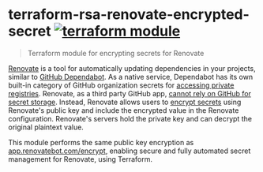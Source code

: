 # terraform-rsa-renovate-encrypted-secret [![terraform module](https://img.shields.io/badge/terraform-module-623CE4)](https://registry.terraform.io/modules/bendrucker/renovate-encrypted-secret/rsa)

> Terraform module for encrypting secrets for Renovate

[Renovate](https://github.com/renovatebot/renovate) is a tool for automatically updating dependencies in your projects, similar to [GitHub Dependabot](https://docs.github.com/en/code-security/supply-chain-security/keeping-your-dependencies-updated-automatically/about-dependabot-version-updates). As a native service, Dependabot has its own built-in category of GitHub organization secrets for [accessing private registries](https://docs.github.com/en/code-security/supply-chain-security/keeping-your-dependencies-updated-automatically/configuration-options-for-dependency-updates#configuration-options-for-private-registries). Renovate, as a third party GitHub app, [cannot rely on GitHub for secret storage](https://docs.renovatebot.com/private-modules/#access-to-github-actions-secrets). Instead, Renovate allows users to [encrypt secrets](https://docs.renovatebot.com/private-modules/#encrypting-secrets) using Renovate's public key and include the encrypted value in the Renovate configuration. Renovate's servers hold the private key and can decrypt the original plaintext value.

This module performs the same public key encryption as [app.renovatebot.com/encrypt](https://app.renovatebot.com/encrypt), enabling secure and fully automated secret management for Renovate, using Terraform. 
